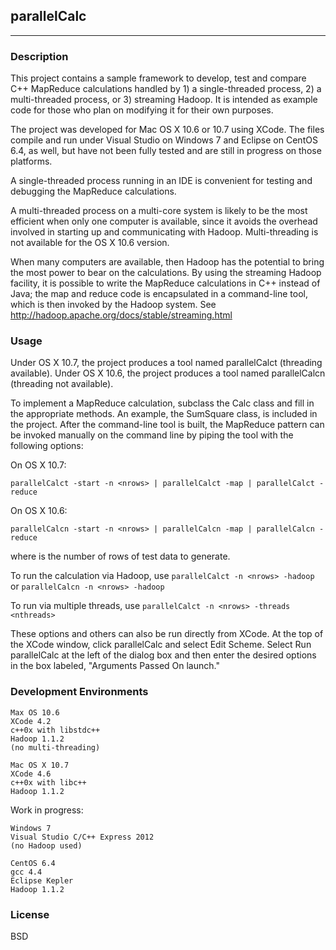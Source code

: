 ## parallelCalc

---

### Description

This project contains a sample framework to develop, test and compare C++ MapReduce
calculations handled by 1) a single-threaded process, 2) a multi-threaded process, or
3) streaming Hadoop. It is intended as example code for those who plan on modifying
it for their own purposes.

The project was developed for Mac OS X 10.6 or 10.7 using XCode. The files compile and run
under Visual Studio on Windows 7 and Eclipse on CentOS 6.4, as well, but have not been 
fully tested and are still in progress on those platforms.

A single-threaded process running in an IDE is convenient for testing and debugging the
MapReduce calculations.

A multi-threaded process on a multi-core system is likely to be the most efficient when
only one computer is available, since it avoids the overhead involved in starting up and
communicating with Hadoop. Multi-threading is not available for the OS X 10.6 version.

When many computers are available, then Hadoop has the potential to bring the most power
to bear on the calculations. By using the streaming Hadoop facility, it is possible to
write the MapReduce calculations in C++ instead of Java; the map and reduce code is
encapsulated in a command-line tool, which is then invoked by the Hadoop system. See
<http://hadoop.apache.org/docs/stable/streaming.html>

### Usage

Under OS X 10.7, the project produces a tool named parallelCalct (threading available).
Under OS X 10.6, the project produces a tool named parallelCalcn (threading not 
available).

To implement a MapReduce calculation, subclass the Calc class and fill in the appropriate
methods. An example, the SumSquare class, is included in the project. After the
command-line tool is built, the MapReduce pattern can be invoked manually on the
command line by piping the tool with the following options:

On OS X 10.7:
```
parallelCalct -start -n <nrows> | parallelCalct -map | parallelCalct -reduce
```

On OS X 10.6:
```
parallelCalcn -start -n <nrows> | parallelCalcn -map | parallelCalcn -reduce
```

where <nrows> is the number of rows of test data to generate.

To run the calculation via Hadoop, use `parallelCalct -n <nrows> -hadoop` or 
`parallelCalcn -n <nrows> -hadoop`

To run via multiple threads, use `parallelCalct -n <nrows> -threads <nthreads>`

These options and others can also be run directly from XCode. At the top of the XCode
window, click parallelCalc and select Edit Scheme. Select Run parallelCalc at the left of
the dialog box and then enter the desired options in the box labeled, "Arguments
Passed On launch."

### Development Environments

```
Max OS 10.6 
XCode 4.2
c++0x with libstdc++
Hadoop 1.1.2
(no multi-threading) 
```

```
Mac OS X 10.7
XCode 4.6
c++0x with libc++
Hadoop 1.1.2
```

Work in progress:

```
Windows 7
Visual Studio C/C++ Express 2012
(no Hadoop used)
```

```
CentOS 6.4
gcc 4.4
Eclipse Kepler
Hadoop 1.1.2
```

### License

BSD
